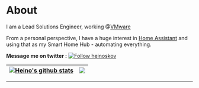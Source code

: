 # About
I am a Lead Solutions Engineer, working @[VMware](https://www.vmware.com)

From a personal perspective, I have a huge interest in [Home Assistant](https://www.home-assistant.io) and using that as my Smart Home Hub - automating everything. 

**Message me on twitter :** [![Follow heinoskov](https://img.shields.io/twitter/follow/heinoskov)](https://www.twitter.com/heinoskov)


| <a href="https://github.com/heinoskov/github-readme-stats"><img align="center" src="https://github-readme-stats.vercel.app/api?username=heinoskov&show_icons=true&include_all_commits=true&theme=buefy&hide_border=true" alt="Heino's github stats" /></a> | <a href="https://github.com/heinoskov/github-readme-stats"><img align="center" src="https://github-readme-stats.vercel.app/api/top-langs/?username=heinoskov&layout=compact&theme=buefy&hide_border=true" /></a> |
| ------------- | ------------- |

---

<!--
**heinoskov/heinoskov** is a ✨ _special_ ✨ repository because its `README.md` (this file) appears on your GitHub profile.

Here are some ideas to get you started:

- 🔭 I’m currently working on ...
- 🌱 I’m currently learning ...
- 👯 I’m looking to collaborate on ...
- 🤔 I’m looking for help with ...
- 💬 Ask me about ...
- 📫 How to reach me: ...
- 😄 Pronouns: ...
- ⚡ Fun fact: ...
-->
